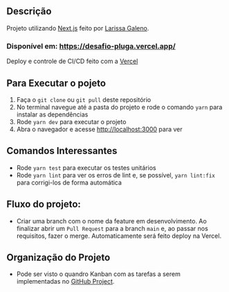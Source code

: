 ## Descrição

Projeto utilizando [Next.js](https://nextjs.org/) feito por [Larissa Galeno](https://github.com/lagaleno).

### Disponível em: https://desafio-pluga.vercel.app/

Deploy e controle de CI/CD feito com a [Vercel](https://vercel.com/new?utm_medium=default-template&filter=next.js&utm_source=create-next-app&utm_campaign=create-next-app-readme)

## Para Executar o pojeto

1. Faça o `git clone` ou `git pull` deste repositório
2. No terminal navegue até a pasta do projeto e rode o comando `yarn` para instalar as dependências
3. Rode `yarn dev` para executar o projeto
4. Abra o navegador e acesse [http://localhost:3000](http://localhost:3000) para ver

## Comandos Interessantes

- Rode `yarn test` para executar os testes unitários
- Rode `yarn lint` para ver os erros de lint e, se possível, `yarn lint:fix` para corrigi-los de forma automática

## Fluxo do projeto:

- Criar uma branch com o nome da feature em desenvolvimento. Ao finalizar abrir um `Pull Request` para a branch `main` e, ao passar nos requisitos, fazer o merge. Automaticamente será feito deploy na Vercel.

## Organização do Projeto

- Pode ser visto o quandro Kanban com as tarefas a serem implementadas no [GitHub Project](https://github.com/users/lagaleno/projects/1/views/1?layout=board).
